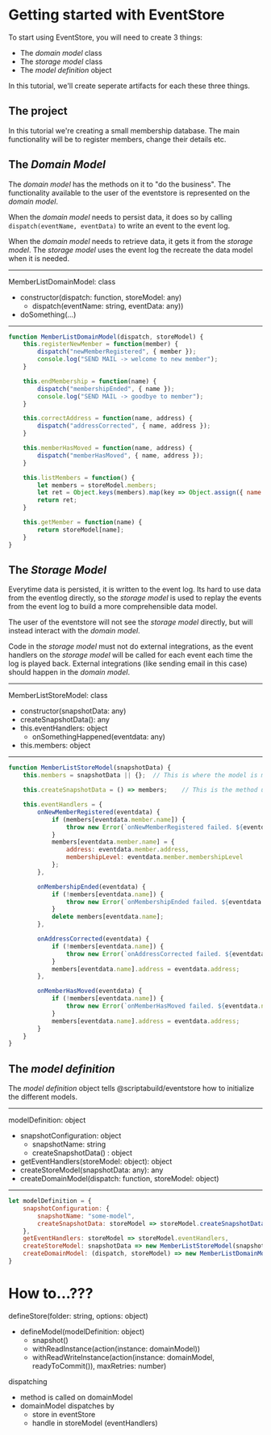 # Getting started with EventStore
To start using EventStore, you will need to create 3 things:
- The _domain model_ class
- The _storage model_ class
- The _model definition_ object

In this tutorial, we'll create seperate artifacts for each these three things.

## The project
In this tutorial we're creating a small membership database. The main functionality will be to register members, change their details etc.

## The _Domain Model_
The _domain model_ has the methods on it to "do the business". The functionality available to the user of the eventstore is represented on the _domain model_.

When the _domain model_ needs to persist data, it does so by calling `dispatch(eventName, eventData)` to write an event to the event log.

When the _domain model_ needs to retrieve data, it gets it from the _storage model_. The _storage model_ uses the event log the recreate the data model when it is needed.

---
MemberListDomainModel: class
- constructor(dispatch: function, storeModel: any)
	- dispatch(eventName: string, eventData: any))
- doSomething(...)

---

```javascript
function MemberListDomainModel(dispatch, storeModel) {
	this.registerNewMember = function(member) {
		dispatch("newMemberRegistered", { member });
		console.log("SEND MAIL -> welcome to new member");
	}

	this.endMembership = function(name) {
		dispatch("membershipEnded", { name });
		console.log("SEND MAIL -> goodbye to member");
	}

	this.correctAddress = function(name, address) {
		dispatch("addressCorrected", { name, address });
	}

	this.memberHasMoved = function(name, address) {
		dispatch("memberHasMoved", { name, address });
	}

	this.listMembers = function() {
		let members = storeModel.members;
		let ret = Object.keys(members).map(key => Object.assign({ name: key }, members[key]));
		return ret;
	}

	this.getMember = function(name) {
		return storeModel[name];
	}
}
```

## The _Storage Model_
Everytime data is persisted, it is written to the event log. Its hard to use data from the eventlog directly, so the _storage model_ is used to replay the events from the event log to build a more comprehensible data model.

The user of the eventstore will not see the _storage model_ directly, but will instead interact with the _domain model_.

Code in the _storage model_ must not do external integrations, as the event handlers on the _storage model_ will be called for each event each time the log is played back. External integrations (like sending email in this case) should happen in the _domain model_.

---
MemberListStoreModel: class
- constructor(snapshotData: any)
- createSnapshotData(): any
- this.eventHandlers: object
	- onSomethingHappened(eventdata: any)
- this.members: object

---

```javascript
function MemberListStoreModel(snapshotData) {
	this.members = snapshotData || {};	// This is where the model is materialized!

	this.createSnapshotData = () => members;	// This is the method used to serialize to a snapshot. This method is the inverse of the above assignment of snapshotData

	this.eventHandlers = {
		onNewMemberRegistered(eventdata) {
			if (members[eventdata.member.name]) {
				throw new Error(`onNewMemberRegistered failed. ${eventdata.member.name} is already a member.`)
			}
			members[eventdata.member.name] = {
				address: eventdata.member.address,
				membershipLevel: eventdata.member.membershipLevel
			};
		},

		onMembershipEnded(eventdata) {
			if (!members[eventdata.name]) {
				throw new Error(`onMembershipEnded failed. ${eventdata.name} is not a member.`)
			}
			delete members[eventdata.name];
		},

		onAddressCorrected(eventdata) {
			if (!members[eventdata.name]) {
				throw new Error(`onAddressCorrected failed. ${eventdata.name} is not a member.`)
			}
			members[eventdata.name].address = eventdata.address;
		},

		onMemberHasMoved(eventdata) {
			if (!members[eventdata.name]) {
				throw new Error(`onMemberHasMoved failed. ${eventdata.name} is not a member.`)
			}
			members[eventdata.name].address = eventdata.address;
		}
	}
}
```

## The _model definition_
The _model definition_ object tells @scriptabuild/eventstore how to initialize the different models.

---
modelDefinition: object
- snapshotConfiguration: object
	- snapshotName: string
	- createSnapshotData() : object
- getEventHandlers(storeModel: object): object
- createStoreModel(snapshotData: any): any
- createDomainModel(dispatch: function, storeModel: object)

---

```javascript
let modelDefinition = {
	snapshotConfiguration: {
		snapshotName: "some-model",
		createSnapshotData: storeModel => storeModel.createSnapshotData()
	},
	getEventHandlers: storeModel => storeModel.eventHandlers,
	createStoreModel: snapshotData => new MemberListStoreModel(snapshotData),
	createDomainModel: (dispatch, storeModel) => new MemberListDomainModel(dispatch, storeModel)
}
```

# How to...???

defineStore(folder: string, options: object)
- defineModel(modelDefinition: object)
	- snapshot()
	- withReadInstance(action(instance: domainModel))
	- withReadWriteInstance(action(instance: domainModel, readyToCommit()), maxRetries: number)



dispatching
- method is called on domainModel
- domainModel dispatches by
	- store in eventStore
	- handle in storeModel (eventHandlers)
